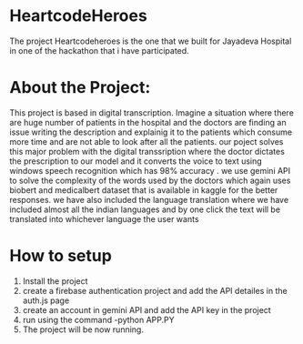 # HeartcodeHeroes

The project  Heartcodeheroes  is the one that we built for Jayadeva Hospital in one of the hackathon that i have participated.

# About the Project:
This project is based in digital transcription. Imagine a situation where there are huge number of patients in the hospital and the doctors are finding an issue writing the description and explainig it to the patients which consume more time and are not able to look after all the patients. our poject solves this major problem with the digital transsription where the doctor dictates the prescription to our model and it converts the voice to text using windows speech recognition which has 98% accuracy . we use gemini API to solve the complexity of the words used by the doctors which again uses biobert and medicalbert dataset that is available in kaggle for the better responses.
we have also included the language translation where we have included almost all the indian languages and by one click the text will be translated into whichever language the user wants


# How to setup

1. Install the project
2. create a firebase authentication project and add the API detailes in the auth.js page
3. create an account in gemini API and add the API key in the project
4. run using the command -python APP.PY
5. The project will be now running.

